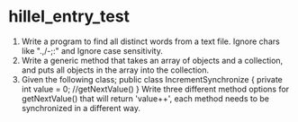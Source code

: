 # hillel_entry_test
1. Write a program to find all distinct words from a text file. Ignore chars like    ".,/-;:" and Ignore case sensitivity.
2. Write a generic method that takes an array of objects and a collection, and puts all objects in the array into the collection.
3. Given the following class;
                  public class IncrementSynchronize {
                                    private int value = 0;
                                    //getNextValue()
                  }
Write three different method options for getNextValue() that will return 'value++', each method needs to be synchronized in a different way.
